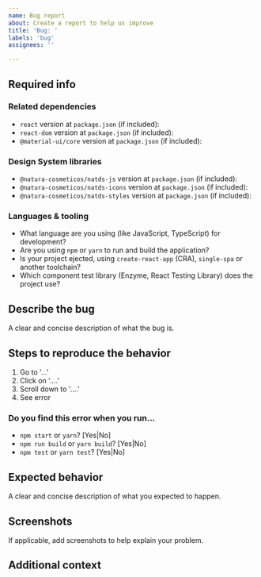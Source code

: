 ```yaml
---
name: Bug report
about: Create a report to help us improve
title: 'Bug: '
labels: 'bug'
assignees: ''

---
```


## Required info

### Related dependencies

- `react` version at `package.json` (if included):
- `react-dom` version at `package.json` (if included):
- `@material-ui/core` version at `package.json` (if included):

### Design System libraries

- `@natura-cosmeticos/natds-js` version at `package.json` (if included):
- `@natura-cosmeticos/natds-icons` version at `package.json` (if included):
- `@natura-cosmeticos/natds-styles` version at `package.json` (if included):

### Languages & tooling

- What language are you using (like JavaScript, TypeScript) for development?
- Are you using `npm` or `yarn` to run and build the application?
- Is your project ejected, using `create-react-app` (CRA), `single-spa` or another toolchain?
- Which component test library (Enzyme, React Testing Library) does the project use?

## Describe the bug
A clear and concise description of what the bug is.

## Steps to reproduce the behavior

1. Go to '...'
2. Click on '....'
3. Scroll down to '....'
4. See error

### Do you find this error when you run...

- `npm start` or `yarn`? [Yes|No]
- `npm run build` or `yarn build`? [Yes|No]
- `npm test` or `yarn test`? [Yes|No]

## Expected behavior
A clear and concise description of what you expected to happen.

## Screenshots
If applicable, add screenshots to help explain your problem.

## Additional context
